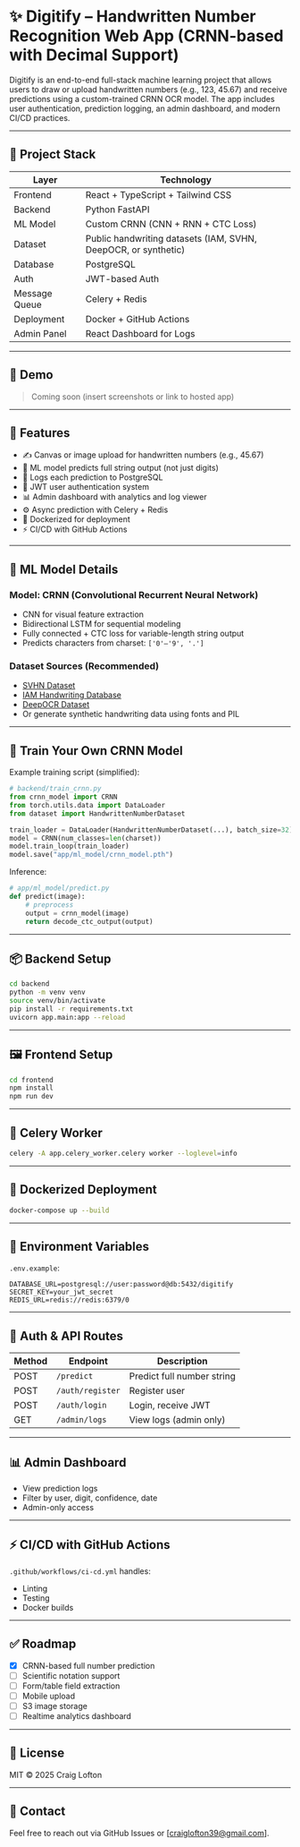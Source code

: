 
# ✨ Digitify – Handwritten Number Recognition Web App (CRNN-based with Decimal Support)

Digitify is an end-to-end full-stack machine learning project that allows users to draw or upload handwritten numbers (e.g., 123, 45.67) and receive predictions using a custom-trained CRNN OCR model. The app includes user authentication, prediction logging, an admin dashboard, and modern CI/CD practices.

---

## 🧠 Project Stack

| Layer        | Technology        |
|--------------|-------------------|
| Frontend     | React + TypeScript + Tailwind CSS |
| Backend      | Python FastAPI    |
| ML Model     | Custom CRNN (CNN + RNN + CTC Loss) |
| Dataset      | Public handwriting datasets (IAM, SVHN, DeepOCR, or synthetic) |
| Database     | PostgreSQL        |
| Auth         | JWT-based Auth    |
| Message Queue| Celery + Redis    |
| Deployment   | Docker + GitHub Actions |
| Admin Panel  | React Dashboard for Logs |

---

## 📸 Demo

> Coming soon (insert screenshots or link to hosted app)

---

## 🚀 Features

- ✍️ Canvas or image upload for handwritten numbers (e.g., 45.67)
- 🔮 ML model predicts full string output (not just digits)
- 🧾 Logs each prediction to PostgreSQL
- 🔐 JWT user authentication system
- 📊 Admin dashboard with analytics and log viewer
- ⚙️ Async prediction with Celery + Redis
- 🐳 Dockerized for deployment
- ⚡ CI/CD with GitHub Actions

---

## 🧠 ML Model Details

### Model: CRNN (Convolutional Recurrent Neural Network)

- CNN for visual feature extraction
- Bidirectional LSTM for sequential modeling
- Fully connected + CTC loss for variable-length string output
- Predicts characters from charset: `['0'–'9', '.']`

### Dataset Sources (Recommended)

- [SVHN Dataset](http://ufldl.stanford.edu/housenumbers/)
- [IAM Handwriting Database](http://www.fki.inf.unibe.ch/databases/iam-handwriting-database)
- [DeepOCR Dataset](https://huggingface.co/datasets)
- Or generate synthetic handwriting data using fonts and PIL

---

## 🔧 Train Your Own CRNN Model

Example training script (simplified):

```python
# backend/train_crnn.py
from crnn_model import CRNN
from torch.utils.data import DataLoader
from dataset import HandwrittenNumberDataset

train_loader = DataLoader(HandwrittenNumberDataset(...), batch_size=32)
model = CRNN(num_classes=len(charset))
model.train_loop(train_loader)
model.save("app/ml_model/crnn_model.pth")
```

Inference:

```python
# app/ml_model/predict.py
def predict(image):
    # preprocess
    output = crnn_model(image)
    return decode_ctc_output(output)
```

---

## 📦 Backend Setup

```bash
cd backend
python -m venv venv
source venv/bin/activate
pip install -r requirements.txt
uvicorn app.main:app --reload
```

---

## 🖼️ Frontend Setup

```bash
cd frontend
npm install
npm run dev
```

---

## 🔄 Celery Worker

```bash
celery -A app.celery_worker.celery worker --loglevel=info
```

---

## 🐳 Dockerized Deployment

```bash
docker-compose up --build
```

---

## 🔐 Environment Variables

`.env.example`:

```
DATABASE_URL=postgresql://user:password@db:5432/digitify
SECRET_KEY=your_jwt_secret
REDIS_URL=redis://redis:6379/0
```

---

## 🔐 Auth & API Routes

| Method | Endpoint         | Description                  |
|--------|------------------|------------------------------|
| POST   | `/predict`       | Predict full number string   |
| POST   | `/auth/register` | Register user                |
| POST   | `/auth/login`    | Login, receive JWT           |
| GET    | `/admin/logs`    | View logs (admin only)       |

---

## 📊 Admin Dashboard

- View prediction logs
- Filter by user, digit, confidence, date
- Admin-only access

---

## ⚡ CI/CD with GitHub Actions

`.github/workflows/ci-cd.yml` handles:

- Linting
- Testing
- Docker builds

---

## ✅ Roadmap

- [x] CRNN-based full number prediction
- [ ] Scientific notation support
- [ ] Form/table field extraction
- [ ] Mobile upload
- [ ] S3 image storage
- [ ] Realtime analytics dashboard

---

## 📄 License

MIT © 2025 Craig Lofton

---

## 💬 Contact

Feel free to reach out via GitHub Issues or [craiglofton39@gmail.com].
